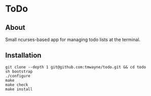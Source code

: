 # ToDo

## About

Small ncurses-based app for managing todo lists at the terminal.

## Installation

```
git clone --depth 1 git@github.com:tmwayne/todo.git && cd todo
sh bootstrap
./configure
make
make check
make install
```
